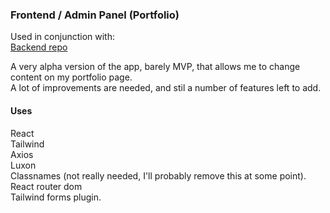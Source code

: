 ### Frontend / Admin Panel  (Portfolio)

Used in conjunction with:  
[Backend repo](https://github.com/lanc2112b/portfolio_php)  

A very alpha version of the app, barely MVP, that allows me to change content on my portfolio page.  
A lot of improvements are needed, and stil a number of features left to add.  


#### Uses  

React  
Tailwind  
Axios  
Luxon   
Classnames (not really needed, I'll probably remove this at some point).  
React router dom  
Tailwind forms plugin.  


 